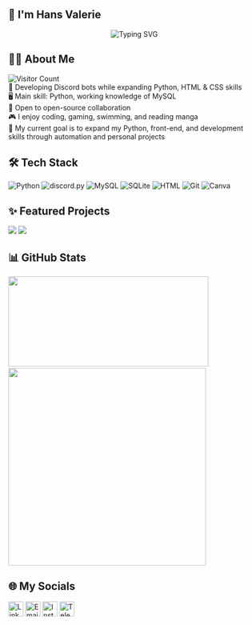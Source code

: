 ## 👋 I'm Hans Valerie


<p align="center">
  <img src="https://readme-typing-svg.demolab.com?font=Fira+Code,&size=24&pause=1000&color=5865F2&width=460&lines=Turning+ideas+into+automation;Coding+late,+improving+daily;Always+hungry+to+learn+new+stuff" alt="Typing SVG">
</p>

## 🧑‍💻 About Me
![Visitor Count](https://komarev.com/ghpvc/?username=Dendroculus&color=ff69b4&style=round&abbreviated=true)<br>
🐍 Developing Discord bots while expanding Python, HTML & CSS skills <br>
🖥️ Main skill: Python, working knowledge of MySQL  
🤝 Open to open-source collaboration  
🎮 I enjoy coding, gaming, swimming, and reading manga <br>
🎯 My current goal is to expand my Python, front-end, and development skills through automation and personal projects

## 🛠️ Tech Stack  

<p>
  <img src="https://img.shields.io/badge/Python-3776AB?logo=python&logoColor=fff" alt="Python" />
  <img src="https://img.shields.io/badge/Discord.py-5865F2?logo=discord&logoColor=fff" alt="discord.py" />
  <img src="https://img.shields.io/badge/MySQL-4479A1?logo=mysql&logoColor=fff" alt="MySQL" />
  <img src="https://img.shields.io/badge/SQLite-003B57?logo=sqlite&logoColor=fff" alt="SQLite" />
  <img src="https://img.shields.io/badge/HTML-E34F26?logo=html5&logoColor=fff" alt="HTML" />
  <img src="https://img.shields.io/badge/Git-F05032?logo=git&logoColor=fff" alt="Git" />
  <img src="https://img.shields.io/badge/Canva-00C4CC?logo=canva&logoColor=fff" alt="Canva" /></p>
</p>


## ✨ Featured Projects  


<p align="left">
  <a href="https://github.com/Dendroculus/AniAvatar"><img src="https://github-dendroculus-readme-stats.vercel.app/api/pin/?username=Dendroculus&repo=AniAvatar&theme=omni&show_owner=true&hide_border=true" /></a>
  <a href="https://github.com/Dendroculus/kurumi-discord-bot"><img src="https://github-dendroculus-readme-stats.vercel.app/api/pin/?username=Dendroculus&repo=kurumi-discord-bot&theme=omni&show_owner=true&hide_border=true"/></a>
</p>


## 📊 GitHub Stats  

<div align="left">

<img src="https://github-dendroculus-readme-stats.vercel.app/api?username=Dendroculus&include_all_commits=true&show_icons=true&theme=tokyonight&cache_bust=1&hide_border=true" width="400" height="180">&nbsp;<img src="https://github-dendroculus-readme-stats.vercel.app/api/top-langs/?username=Dendroculus&layout=compact&theme=tokyonight&hide_border=true" width="395">

</div>



## 🌐 My Socials
[<img src="https://cdn-icons-png.flaticon.com/512/174/174857.png" alt="LinkedIn" width="30"/>](https://www.linkedin.com/in/hans-valerie/)
[<img src="https://cdn-icons-png.flaticon.com/512/732/732200.png" alt="Email" width="30"/>](mailto:metsuwork@gmail.com)
[<img src="https://cdn-icons-png.flaticon.com/512/2111/2111463.png" alt="Instagram" width="30"/>](https://www.instagram.com/hansv.va/?igsh=MXh5cjBiczltMTQ1Yw%3D%3D#)
[<img src="https://github.com/user-attachments/assets/3eb0ab11-0da8-4559-962e-0b3b07ad4bb3" alt="Telegram" width="30"/>](https://t.me/HansValerie)






